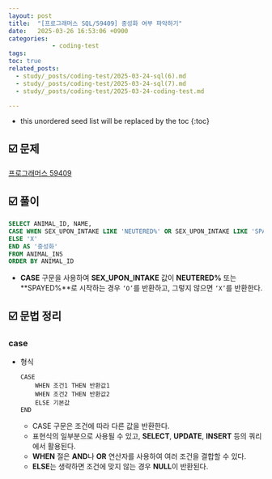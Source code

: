 ```yaml
---
layout: post
title:  "[프로그래머스 SQL/59409] 중성화 여부 파악하기"
date:   2025-03-26 16:53:06 +0900
categories: 
            - coding-test
tags:        
toc: true
related_posts:
  - study/_posts/coding-test/2025-03-24-sql(6).md
  - study/_posts/coding-test/2025-03-24-sql(7).md
  - study/_posts/coding-test/2025-03-24-coding-test.md

---
```

* this unordered seed list will be replaced by the toc
{:toc}

## ☑️ 문제

[프로그래머스 59409](https://school.programmers.co.kr/learn/courses/30/lessons/59409)

## ☑️ 풀이

```sql
SELECT ANIMAL_ID, NAME,
CASE WHEN SEX_UPON_INTAKE LIKE 'NEUTERED%' OR SEX_UPON_INTAKE LIKE 'SPAYED%' THEN 'O'
ELSE 'X' 
END AS '중성화'
FROM ANIMAL_INS
ORDER BY ANIMAL_ID
```

- **CASE** 구문을 사용하여 **SEX_UPON_INTAKE** 값이 **NEUTERED%** 또는 **SPAYED%**로 시작하는 경우 `‘O’`를 반환하고, 그렇지 않으면 `‘X’`를 반환한다.

## ☑️ 문법 정리

### case

- 형식
    
    ```
    CASE
        WHEN 조건1 THEN 반환값1
        WHEN 조건2 THEN 반환값2
        ELSE 기본값
    END
    ```
    
    - CASE 구문은 조건에 따라 다른 값을 반환한다.
    - 표현식의 일부분으로 사용될 수 있고, **SELECT**, **UPDATE**, **INSERT** 등의 쿼리에서 활용된다.
    - **WHEN** 절은 **AND**나 **OR** 연산자를 사용하여 여러 조건을 결합할 수 있다.
    - **ELSE**는 생략하면 조건에 맞지 않는 경우 **NULL**이 반환된다.